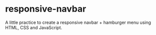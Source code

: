 # responsive-navbar

A little practice to create a responsive navbar + hamburger menu using HTML, CSS and JavaScript. 
